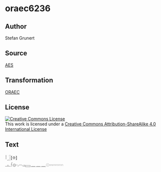 # oraec6236

## Author

Stefan Grunert

## Source

[AES](https://github.com/simondschweitzer/aes)

## Transformation

[ORAEC](https://oraec.github.io/)

## License

<a rel="license" href="http://creativecommons.org/licenses/by-sa/4.0/"><img alt="Creative Commons License" style="border-width:0" src="https://i.creativecommons.org/l/by-sa/4.0/88x31.png" /></a><br />This work is licensed under a <a rel="license" href="http://creativecommons.org/licenses/by-sa/4.0/">Creative Commons Attribution-ShareAlike 4.0 International License</a>

## Text

𓎛𓃀[⯑]<br>
𓊵𓆳𓊗𓎆𓇹𓏤𓏤𓈙𓈖𓈖𓈖𓇳𓎆𓎆𓎆𓎆𓎆𓎆𓎆𓎆𓎆<br>
